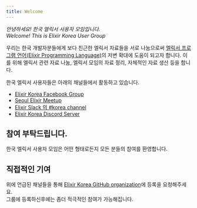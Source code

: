 ```yaml
---
title: Welcome
---
```


*안녕하세요! 한국 엘릭서 사용자 모임입니다.*  
*Welcome! This is Elixir Korea User Group*

우리는 한국 개발자분들에게 보다 친근한 엘릭서 자료들을 서로 나눔으로써 [엘릭서 프로그램 언어(Elixir Programming Language)](https://elixir-lang.org)의 저변 확대에 도움이 되고자 합니다. 이를 위해 엘릭서 관련 자료 나눔, 엘릭서 모임의 자료 정리, 자체적인 자료 생산 등을 합니다.

한국 엘릭서 사용자들은 아래의 채널들에서 활동하고 있습니다.

 * [Elixir Korea Facebook Group](https://www.facebook.com/groups/elixir.korea/)  
 * [Seoul Elixir Meetup](https://www.meetup.com/ko-KR/Seoul-Elixir-Meetup/)  
 * [Elixir Slack 의 #korea channel](https://elixir-lang.slack.com/)  
 * [Elixir Korea Discord Server](https://discord.gg/mVNjg3e)


## 참여 부탁드립니다.

한국 엘릭서 사용자 모임은 어떤 형태로든지 모든 분들의 참여를 환영합니다.

## 직접적인 기여

위에 언급된 채널들을 통해 [Elixir Korea GitHub organization](https://github.com/elixir-korea)에 등록을 요청해주세요.  
그룹에 등록하신후에는 좀더 적극적인 참여가 가능해집니다. 

